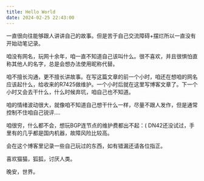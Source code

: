 ```yaml
---
title: Hello World
date: 2024-02-25 22:43:00
---
```

一直很向往能够跟人讲讲自己的故事。但是苦于自己交流障碍+摆烂所以一直没有开始动笔记录。

咱没有网名，玩网十余年，咱一直不知道自己该叫什么。很不喜欢，并且很惧怕直称其他人的名字，总是会想办法使用昵称代替。

咱不擅长沟通，更不擅长讲故事。在写这篇文章的前一个小时，咱还在想咱的网名应该起什么，给收来的R7425做维护。一个小时后就在这里写博客文章了。下一个小时又会去干什么，什么时候弃坑，咱自己也不知道。

咱的情绪波动很大，就像咱不知道自己想干什么一样，尽量不跟人发作，但是通常控制不住咱自己锐评....

咱很穷，什么都不会，想玩BGP连节点的维护费都出不起：( DN42还没试过，手里有的几乎都是国内机器，故障风险比较高。

会在这个博客里记录一些自己玩过的东西，如有错漏还请各位指正。

喜欢猫猫，狐狐，讨厌人类。

晚安，世界。